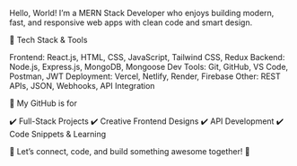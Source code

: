 Hello, World!
I’m a MERN Stack Developer who enjoys building modern, fast, and responsive web apps with clean code and smart design.

🔧 Tech Stack & Tools

Frontend: React.js, HTML, CSS, JavaScript, Tailwind CSS, Redux
Backend: Node.js, Express.js, MongoDB, Mongoose
Dev Tools: Git, GitHub, VS Code, Postman, JWT
Deployment: Vercel, Netlify, Render, Firebase
Other: REST APIs, JSON, Webhooks, API Integration

📌 My GitHub is for

✔️ Full-Stack Projects
✔️ Creative Frontend Designs
✔️ API Development
✔️ Code Snippets & Learning

💬 Let’s connect, code, and build something awesome together! 🚀
